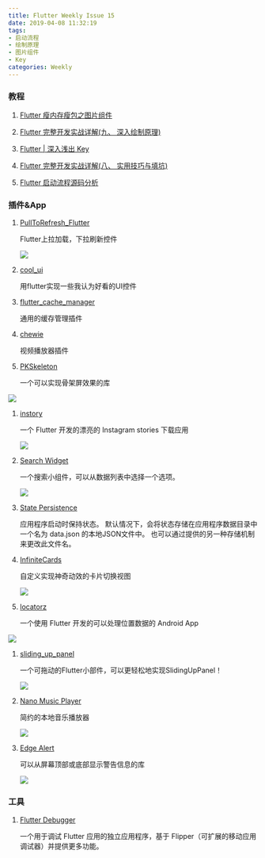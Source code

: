 ```yaml
---
title: Flutter Weekly Issue 15
date: 2019-04-08 11:32:19
tags:
- 启动流程
- 绘制原理
- 图片组件
- Key
categories: Weekly
---
```


### 教程

1. [Flutter 瘦内存瘦包之图片组件](https://www.yuque.com/xytech/flutter/vco2bq)

1. [Flutter 完整开发实战详解(九、 深入绘制原理)](https://juejin.im/post/5ca0e0aff265da309728659a)

1. [Flutter | 深入浅出 Key](https://juejin.im/post/5ca2152f6fb9a05e1a7a9a26)

1. [Flutter 完整开发实战详解(八、 实用技巧与填坑)](https://juejin.im/post/5ca2152f6fb9a05e1a7a9a26)

1. [Flutter 启动流程源码分析](https://juejin.im/post/5ca56bd56fb9a05e58494cfe)

### 插件&App

1. [PullToRefresh_Flutter](https://github.com/baoolong/PullToRefresh_Flutter)

	Flutter上拉加载，下拉刷新控件

    ![](https://ws2.sinaimg.cn/large/006tNc79ly1g2ia6weifeg30k00zk1ky.gif)

1. [cool_ui](https://github.com/Im-Kevin/cool_ui)

	用flutter实现一些我认为好看的UI控件

1. [flutter_cache_manager](https://github.com/renefloor/flutter_cache_manager)

	通用的缓存管理插件

1. [chewie](https://github.com/brianegan/chewie)

	视频播放器插件

1. [PKSkeleton](https://github.com/iampawan/PKSkeleton)

	一个可以实现骨架屏效果的库

![](https://ws3.sinaimg.cn/large/006tNc79ly1g2ia6xt9abj30u01o0qk7.jpg)


1. [instory](https://github.com/InvertedX/instory)

	一个 Flutter 开发的漂亮的 Instagram stories 下载应用

    ![](https://ws4.sinaimg.cn/large/006tNc79ly1g2ia6zgfivg308g0hsb0u.gif)

1. [Search Widget ](https://github.com/apgapg/search_widget)

	一个搜索小组件，可以从数据列表中选择一个选项。

    ![](https://ws4.sinaimg.cn/large/006tNc79ly1g2iai3eyndg307i0dc497.gif)

1. [State Persistence](https://github.com/fluttercommunity/state_persistence)

	应用程序启动时保持状态。 默认情况下，会将状态存储在应用程序数据目录中一个名为 data.json 的本地JSON文件中。 也可以通过提供的另一种存储机制来更改此文件名。

1. [InfiniteCards](https://github.com/BakerJQ/Flutter-InfiniteCards)

	自定义实现神奇动效的卡片切换视图

    ![](https://ws4.sinaimg.cn/large/006tNc79ly1g2ia76tfghg307w0dcnpg.gif)

1. [locatorz](https://github.com/itzmeanjan/locatorz)

	一个使用 Flutter 开发的可以处理位置数据的 Android App

![](https://ws2.sinaimg.cn/large/006tNc79ly1g2ia77mxdtg307w0dcnpg.gif)


1. [sliding_up_panel](https://github.com/akshathjain/sliding_up_panel)

	一个可拖动的Flutter小部件，可以更轻松地实现SlidingUpPanel！

    ![](https://ws3.sinaimg.cn/large/006tNc79ly1g2ia7ji569g308w0hsnpm.gif)  

1. [Nano Music Player](https://github.com/janhrastnik/flutter-music-player)

	简约的本地音乐播放器

    ![](https://ws2.sinaimg.cn/large/006tNc79ly1g2ia7m907uj30a00hs74h.jpg)

1. [Edge Alert](https://github.com/mohamed6996/EdgeAlert)

	可以从屏幕顶部或底部显示警告信息的库

    ![](https://ws2.sinaimg.cn/large/006tNc79ly1g2ia80nbg1g308w0hsnpm.gif)

### 工具

1. [Flutter Debugger](https://github.com/blankapp/flutter-debugger)

	一个用于调试 Flutter 应用的独立应用程序，基于 Flipper（可扩展的移动应用调试器）并提供更多功能。